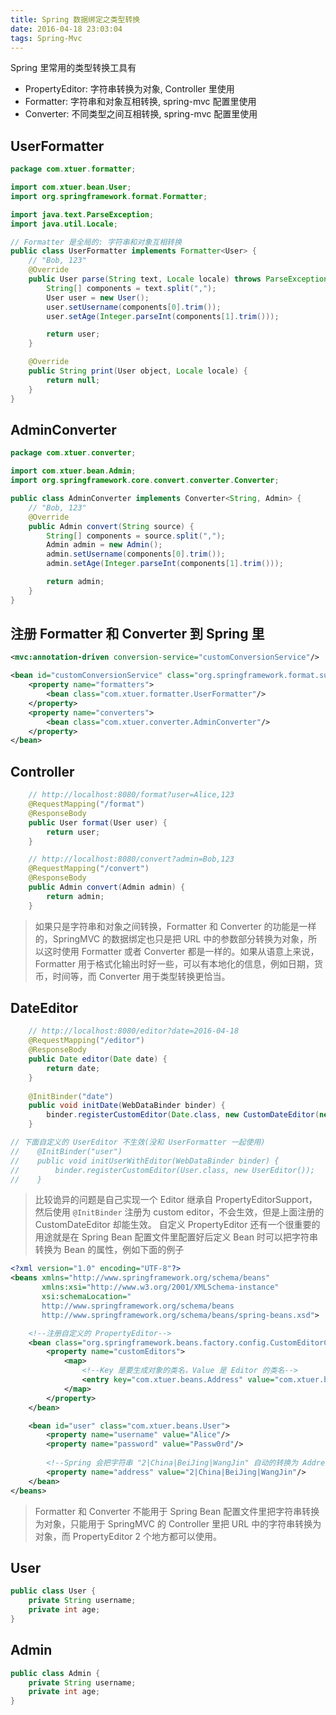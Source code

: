 ```yaml
---
title: Spring 数据绑定之类型转换
date: 2016-04-18 23:03:04
tags: Spring-Mvc
---
```


Spring 里常用的类型转换工具有

* PropertyEditor: 字符串转换为对象, Controller 里使用
* Formatter: 字符串和对象互相转换, spring-mvc 配置里使用
* Converter: 不同类型之间互相转换, spring-mvc 配置里使用

<!--more-->

## UserFormatter
```java
package com.xtuer.formatter;

import com.xtuer.bean.User;
import org.springframework.format.Formatter;

import java.text.ParseException;
import java.util.Locale;

// Formatter 是全局的: 字符串和对象互相转换
public class UserFormatter implements Formatter<User> {
    // "Bob, 123"
    @Override
    public User parse(String text, Locale locale) throws ParseException {
        String[] components = text.split(",");
        User user = new User();
        user.setUsername(components[0].trim());
        user.setAge(Integer.parseInt(components[1].trim()));

        return user;
    }

    @Override
    public String print(User object, Locale locale) {
        return null;
    }
}
```

## AdminConverter
```java
package com.xtuer.converter;

import com.xtuer.bean.Admin;
import org.springframework.core.convert.converter.Converter;

public class AdminConverter implements Converter<String, Admin> {
    // "Bob, 123"
    @Override
    public Admin convert(String source) {
        String[] components = source.split(",");
        Admin admin = new Admin();
        admin.setUsername(components[0].trim());
        admin.setAge(Integer.parseInt(components[1].trim()));

        return admin;
    }
}
```

## 注册 Formatter 和 Converter 到 Spring 里
```xml
<mvc:annotation-driven conversion-service="customConversionService"/>

<bean id="customConversionService" class="org.springframework.format.support.FormattingConversionServiceFactoryBean">
    <property name="formatters">
        <bean class="com.xtuer.formatter.UserFormatter"/>
    </property>
    <property name="converters">
        <bean class="com.xtuer.converter.AdminConverter"/>
    </property>
</bean>
```

## Controller
```java
    // http://localhost:8080/format?user=Alice,123
    @RequestMapping("/format")
    @ResponseBody
    public User format(User user) {
        return user;
    }

    // http://localhost:8080/convert?admin=Bob,123
    @RequestMapping("/convert")
    @ResponseBody
    public Admin convert(Admin admin) {
        return admin;
    }
```

> 如果只是字符串和对象之间转换，Formatter 和 Converter 的功能是一样的，SpringMVC 的数据绑定也只是把 URL 中的参数部分转换为对象，所以这时使用 Formatter 或者 Converter 都是一样的。如果从语意上来说，Formatter 用于格式化输出时好一些，可以有本地化的信息，例如日期，货币，时间等，而 Converter 用于类型转换更恰当。

## DateEditor
```java
    // http://localhost:8080/editor?date=2016-04-18
    @RequestMapping("/editor")
    @ResponseBody
    public Date editor(Date date) {
        return date;
    }
    
    @InitBinder("date")
    public void initDate(WebDataBinder binder) {
        binder.registerCustomEditor(Date.class, new CustomDateEditor(new SimpleDateFormat("yyyy-MM-dd"), true));
    }

// 下面自定义的 UserEditor 不生效(没和 UserFormatter 一起使用)
//    @InitBinder("user")
//    public void initUserWithEditor(WebDataBinder binder) {
//        binder.registerCustomEditor(User.class, new UserEditor());
//    }
```

> 比较诡异的问题是自己实现一个 Editor 继承自 PropertyEditorSupport，然后使用 `@InitBinder` 注册为 custom editor，不会生效，但是上面注册的 CustomDateEditor 却能生效。
> 自定义 PropertyEditor 还有一个很重要的用途就是在 Spring Bean 配置文件里配置好后定义 Bean 时可以把字符串转换为 Bean 的属性，例如下面的例子

```xml
<?xml version="1.0" encoding="UTF-8"?>
<beans xmlns="http://www.springframework.org/schema/beans"
       xmlns:xsi="http://www.w3.org/2001/XMLSchema-instance"
       xsi:schemaLocation="
       http://www.springframework.org/schema/beans
       http://www.springframework.org/schema/beans/spring-beans.xsd">

    <!--注册自定义的 PropertyEditor-->
    <bean class="org.springframework.beans.factory.config.CustomEditorConfigurer">
        <property name="customEditors">
            <map>
                <!--Key 是要生成对象的类名，Value 是 Editor 的类名-->
                <entry key="com.xtuer.beans.Address" value="com.xtuer.beans.editor.AddressEditor"/>
            </map>
        </property>
    </bean>

    <bean id="user" class="com.xtuer.beans.User">
        <property name="username" value="Alice"/>
        <property name="password" value="Passw0rd"/>
        
        <!--Spring 会把字符串 "2|China|BeiJing|WangJin" 自动的转换为 Address 的对象-->
        <property name="address" value="2|China|BeiJing|WangJin"/>
    </bean>
</beans>
```

> Formatter 和 Converter 不能用于 Spring Bean 配置文件里把字符串转换为对象，只能用于 SpringMVC 的 Controller 里把 URL 中的字符串转换为对象，而 PropertyEditor 2 个地方都可以使用。

## User
```java
public class User {
    private String username;
    private int age;
}
```

## Admin
```java
public class Admin {
    private String username;
    private int age;
}
```

